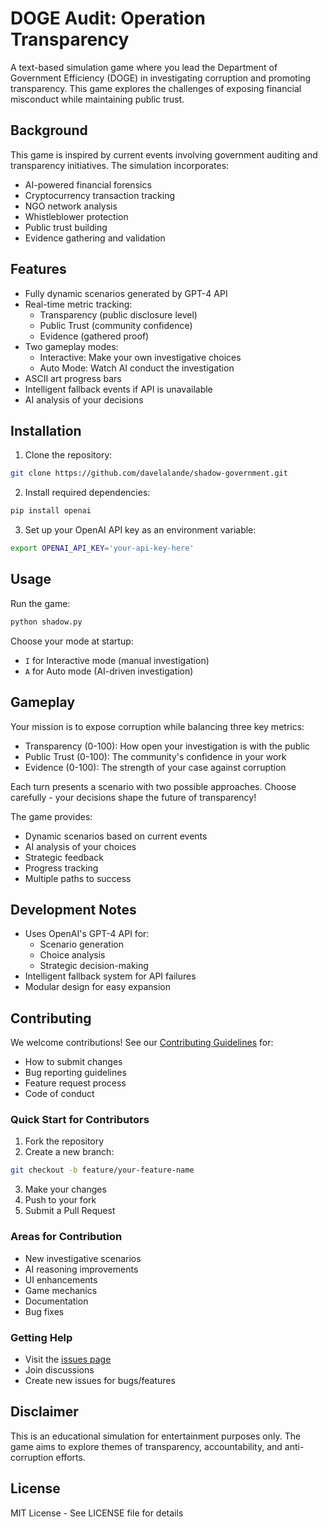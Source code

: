 # DOGE Audit: Operation Transparency

A text-based simulation game where you lead the Department of Government Efficiency (DOGE) in investigating corruption and promoting transparency. This game explores the challenges of exposing financial misconduct while maintaining public trust.

## Background

This game is inspired by current events involving government auditing and transparency initiatives. The simulation incorporates:
- AI-powered financial forensics
- Cryptocurrency transaction tracking
- NGO network analysis
- Whistleblower protection
- Public trust building
- Evidence gathering and validation

## Features

- Fully dynamic scenarios generated by GPT-4 API
- Real-time metric tracking:
  - Transparency (public disclosure level)
  - Public Trust (community confidence)
  - Evidence (gathered proof)
- Two gameplay modes:
  - Interactive: Make your own investigative choices
  - Auto Mode: Watch AI conduct the investigation
- ASCII art progress bars
- Intelligent fallback events if API is unavailable
- AI analysis of your decisions

## Installation

1. Clone the repository:
```bash
git clone https://github.com/davelalande/shadow-government.git
```

2. Install required dependencies:
```bash
pip install openai
```

3. Set up your OpenAI API key as an environment variable:
```bash
export OPENAI_API_KEY='your-api-key-here'
```

## Usage

Run the game:
```bash
python shadow.py
```

Choose your mode at startup:
- `I` for Interactive mode (manual investigation)
- `A` for Auto mode (AI-driven investigation)

## Gameplay

Your mission is to expose corruption while balancing three key metrics:
- Transparency (0-100): How open your investigation is with the public
- Public Trust (0-100): The community's confidence in your work
- Evidence (0-100): The strength of your case against corruption

Each turn presents a scenario with two possible approaches. Choose carefully - your decisions shape the future of transparency!

The game provides:
- Dynamic scenarios based on current events
- AI analysis of your choices
- Strategic feedback
- Progress tracking
- Multiple paths to success

## Development Notes

- Uses OpenAI's GPT-4 API for:
  - Scenario generation
  - Choice analysis
  - Strategic decision-making
- Intelligent fallback system for API failures
- Modular design for easy expansion

## Contributing

We welcome contributions! See our [Contributing Guidelines](CONTRIBUTING.md) for:
- How to submit changes
- Bug reporting guidelines
- Feature request process
- Code of conduct

### Quick Start for Contributors

1. Fork the repository
2. Create a new branch:
```bash
git checkout -b feature/your-feature-name
```
3. Make your changes
4. Push to your fork
5. Submit a Pull Request

### Areas for Contribution

- New investigative scenarios
- AI reasoning improvements
- UI enhancements
- Game mechanics
- Documentation
- Bug fixes

### Getting Help

- Visit the [issues page](https://github.com/davelalande/shadow-government/issues)
- Join discussions
- Create new issues for bugs/features

## Disclaimer

This is an educational simulation for entertainment purposes only. The game aims to explore themes of transparency, accountability, and anti-corruption efforts.

## License

MIT License - See LICENSE file for details
